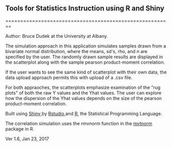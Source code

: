 ## Tools for Statistics Instruction using R and Shiny
========================================================

Author:  Bruce Dudek at the University at Albany.

The simulation approach in this application simulates samples drawn from a bivariate normal distribution, where the means, sd's, rho, and n are specified by the user.  The randomly drawn sample results are displayed in the scatterplot along with the sample pearson product-moment correlation.

If the user wants to see the same kind of scatterplot with their own data, the data upload approach permits this with upload of a .csv file.

For both appraoches, the scatterplots emphasize examination of the "rug plots" of both the raw Y values and the Yhat values.  The user can explore how the dispersion of the Yhat values depends on the size of the pearson product-moment correlation.

Built using <a href="http://www.rstudio.com/shiny" target="_blank"> Shiny </a> by <a href="http://www.rstudio.com/" target="_blank">Rstudio </a> and <a href="http://www.r-project.org/" target="_blank">R</a>, the Statistical Programming Language.

The correlation simulation uses the <em>rmvnorm</em> function in the <a href="http://cran.r-project.org/web/packages/mvtnorm/index.html" target="_blank">mvtnorm</a> package in R.

Ver 1.6, Jan 23, 2017




